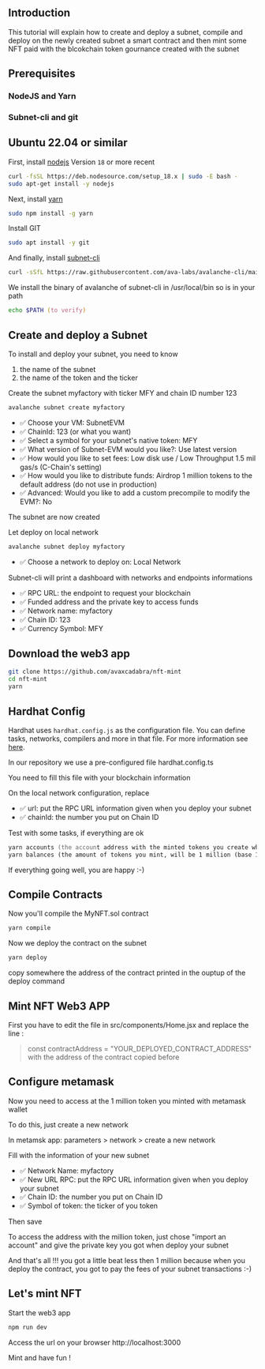 ## Introduction

This tutorial will explain how to create and deploy a subnet, compile and deploy on the newly created subnet a smart contract and then mint some NFT paid with the blcokchain token gournance created with the subnet
    
## Prerequisites

### NodeJS and Yarn
### Subnet-cli and git 
## Ubuntu 22.04 or similar

First, install [nodejs](https://deb.nodesource.com/setup_18.x) Version `18` or more recent
```zsh
curl -fsSL https://deb.nodesource.com/setup_18.x | sudo -E bash -
sudo apt-get install -y nodejs
```
Next, install [yarn](https://yarnpkg.com)

```zsh
sudo npm install -g yarn
```

Install GIT

```zsh
sudo apt install -y git
```

And finally, install [subnet-cli](https://docs.avax.network/quickstart/tools-list#subnet-cli)

```zsh
curl -sSfL https://raw.githubusercontent.com/ava-labs/avalanche-cli/main/scripts/install.sh | sudo sh -s -- -b /usr/local/bin
```

We install the binary of avalanche of subnet-cli in /usr/local/bin so is in your path

```zsh
echo $PATH (to verify)
```

## Create and deploy a Subnet

To install and deploy your subnet, you need to know
1) the name of the subnet
2) the name of the token and the ticker

Create the subnet myfactory with ticker MFY and chain ID number 123

```zsh
avalanche subnet create myfactory
``` 

- ✅ Choose your VM: SubnetEVM
- ✅ ChainId: 123 (or what you want)
- ✅ Select a symbol for your subnet's native token: MFY 
- ✅ What version of Subnet-EVM would you like?: Use latest version
- ✅ How would you like to set fees: Low disk use / Low Throughput 1.5 mil gas/s (C-Chain's setting)
- ✅ How would you like to distribute funds: Airdrop 1 million tokens to the default address (do not use in production)
- ✅ Advanced: Would you like to add a custom precompile to modify the EVM\?: No


The subnet are now created

Let deploy on local network

```zsh
avalanche subnet deploy myfactory
```

- ✅ Choose a network to deploy on: Local Network


Subnet-cli will print a dashboard with networks and endpoints informations
- ✅ RPC URL: the endpoint to request your blockchain
- ✅ Funded address and the private key to access funds
- ✅ Network name:     myfactory
- ✅ Chain ID:         123
- ✅ Currency Symbol:  MFY


## Download the web3 app

```zsh
git clone https://github.com/avaxcadabra/nft-mint
cd nft-mint
yarn
```

## Hardhat Config

Hardhat uses `hardhat.config.js` as the configuration file. You can define tasks, networks, compilers and more in that file. For more information see [here](https://hardhat.org/config/).

In our repository we use a pre-configured file hardhat.config.ts

You need to fill this file with your blockchain information

On the local network configuration, replace

- ✅ url: put the RPC URL information given when you deploy your subnet
- ✅ chainId: the number you put on Chain ID

Test with some tasks, if everything are ok

```zsh
yarn accounts (the account address with the minted tokens you create when deploy your subnet)
yarn balances (the amount of tokens you mint, will be 1 million (base 18)
```

If everything going well, you are happy :-)
 

## Compile Contracts

Now you'll compile the MyNFT.sol contract

```zsh
yarn compile
```

Now we deploy the contract on the subnet

```zsh
yarn deploy
```
copy somewhere the address of the contract printed in the ouptup of the deploy command

## Mint NFT Web3 APP

First you have to edit the file in src/components/Home.jsx and replace the line :
> const contractAddress = "YOUR_DEPLOYED_CONTRACT_ADDRESS" with the address of the contract copied before

## Configure metamask

Now you need to access at the 1 million token you minted with metamask wallet

To do this, just create a new network

In metamsk app: parameters > network > create a new network

Fill with the information of your new subnet

- ✅ Network Name: myfactory
- ✅ New URL RPC: put the RPC URL information given when you deploy your subnet
- ✅ Chain ID: the number you put on Chain ID
- ✅ Symbol of token: the ticker of you token

Then save

To access the address with the million token, just chose "import an account" and give the private key you got when deploy your subnet

And that's all !!! you got a little beat less then 1 million because when you deploy the contract, you got to pay the fees of your subnet transactions :-)

## Let's mint NFT

Start the web3 app

```zsh
npm run dev
```

Access the url on your browser http://localhost:3000

Mint and have fun !
